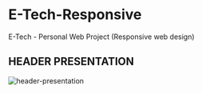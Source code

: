 # E-Tech-Responsive
E-Tech - Personal Web Project (Responsive web design)

## HEADER PRESENTATION

<img src="https://i.postimg.cc/HLWz9vcW/header-presentation.jpg" alt="header-presentation"></img>
